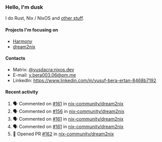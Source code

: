 ### Hello, I'm dusk

I do Rust, Nix / NixOS and [other stuff](https://yusdacra.gitlab.io/about).

#### Projects I'm focusing on

- [Harmony](https://harmonyapp.io)
- [dream2nix](https://github.com/nix-community/dream2nix)

#### Contacts

- Matrix: [@yusdacra:nixos.dev](https://matrix.to/#/@yusdacra:nixos.dev)
- E-mail: y.bera003.06@pm.me
- LinkedIn: https://www.linkedin.com/in/yusuf-bera-ertan-8468b7192

#### Recent activity

<!--START_SECTION:activity-->
1. 🗣 Commented on [#161](https://github.com/nix-community/dream2nix/issues/161) in [nix-community/dream2nix](https://github.com/nix-community/dream2nix)
2. 🗣 Commented on [#156](https://github.com/nix-community/dream2nix/issues/156) in [nix-community/dream2nix](https://github.com/nix-community/dream2nix)
3. 🗣 Commented on [#161](https://github.com/nix-community/dream2nix/issues/161) in [nix-community/dream2nix](https://github.com/nix-community/dream2nix)
4. 🗣 Commented on [#161](https://github.com/nix-community/dream2nix/issues/161) in [nix-community/dream2nix](https://github.com/nix-community/dream2nix)
5. 💪 Opened PR [#162](https://github.com/nix-community/dream2nix/pull/162) in [nix-community/dream2nix](https://github.com/nix-community/dream2nix)
<!--END_SECTION:activity-->
